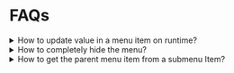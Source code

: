 # FAQs

<details>

<summary>How to update value in a menu item on runtime?</summary>

You can update the value of an `ItemInput` in the `loop` function by calling <mark style="color:purple;">**`menu.getItemAt(`**</mark><mark style="color:orange;">**` ``position`` `**</mark><mark style="color:purple;">**`)->setValue(`**</mark><mark style="color:orange;">**`"your new value here"`**</mark><mark style="color:purple;">**`)`**</mark>

Examples:

1. `menu.getItemAt(``your position``)->setValue("your new value here")`
2. `menu[``your position``]->setValue("your new value here")`
3. `menu[``your position``][``your sub position``].setValue("your new value here")`

`1.` and `2.` are the same, `3.` will change the value of the item at ` ``your sub position`` ` in the submenu at ` ``your position`` `

You can also use `[menu.getCursorPosition()]` in place of `menu.[``your position``]` if your cursor is on your desired menu item.

<mark style="color:red;">**Index/position starts from 1**</mark>

</details>

<details>

<summary>How to completely hide the menu?</summary>

There is a <mark style="color:purple;">**`hide()`**</mark> and a <mark style="color:purple;">**`show()`**</mark> function, calling hide will clear the display, thereby hiding the menu.

</details>

<details>

<summary>How to get the parent menu item from a submenu Item?</summary>

Getting the item at <mark style="color:orange;">**`index = 0`**</mark> from the menu will give you the **`ItemHeader`**, from there you can get the parent menu of the current menu.

Calling <mark style="color:purple;">**`getSubMenu()`**</mark> on an **`ItemHeader`** returns the parent menu of the submenu where the **`ItemHeader`** is.

</details>
